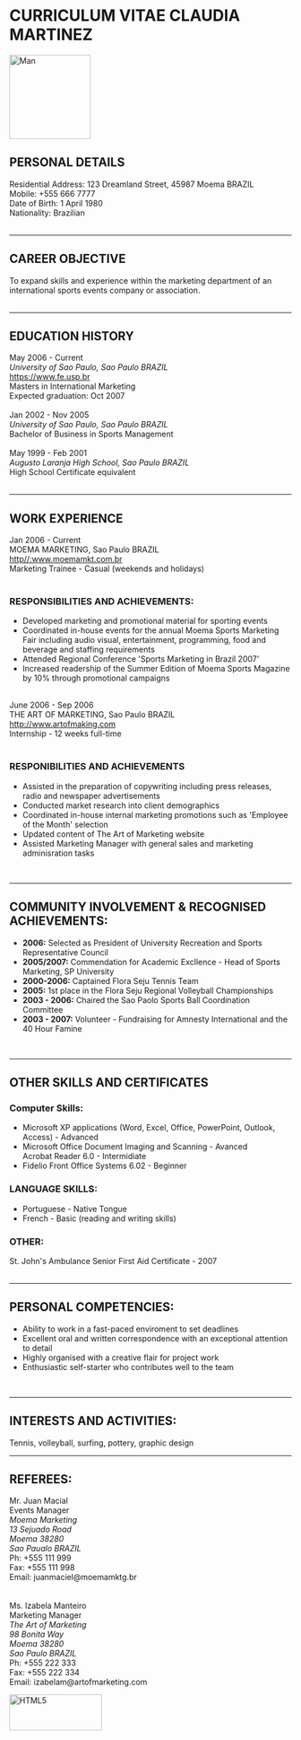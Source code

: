 <html>
<head>
	<h1>CURRICULUM VITAE CLAUDIA MARTINEZ</h1>
</head>
<p><a href="https://alexstudio.ch/business-portrait/" target="_blank"><img src="https://alexstudio.ch/wp-content/uploads/2019/01/business.portrait.cv_.resume.geneva.15.jpg" width="145" height="150" alt="Man" title="Man"></a></p>
	<h2>PERSONAL DETAILS</h2>
	Residential Address: 123 Dreamland Street, 45987 Moema BRAZIL<br>
	Mobile: +555 666 7777<br>
	Date of Birth: 1 April 1980<br>
	Nationality: Brazilian<br>
<br>
<hr>
	<h2>CAREER OBJECTIVE</h2>
	To expand skills and experience within the marketing department of an international sports events company or association.<br>
<br>
<hr>
	<h2>EDUCATION HISTORY</h2>
	May 2006 - Current<br>
	<i>University of Sao Paulo, Sao Paulo BRAZIL</i><br>
	<a href="https://www.fe.usp.br">https://www.fe.usp.br</a><br>
	Masters in International Marketing<br>
	Expected graduation: Oct 2007<br>
<br>
	Jan 2002 - Nov 2005<br>
	<i>University of Sao Paulo, Sao Paulo BRAZIL</i><br>
	Bachelor of Business in Sports Management<br>
<br>
	May 1999 - Feb 2001<br>
	<i>Augusto Laranja High School, Sao Paulo BRAZIL</i><br>
	High School Certificate equivalent<br>
<br>
<hr>
	<h2>WORK EXPERIENCE</h2>	
	Jan 2006 - Current<br>
	MOEMA MARKETING, Sao Paulo BRAZIL<br>
	<a href="http://www.moemamkt.com.br">http//:www.moemamkt.com.br</a><br>
	Marketing Trainee - Casual (weekends and holidays)<br>
<br>
	<h3>RESPONSIBILITIES AND ACHIEVEMENTS:</h3>
	<ul>
		<li>Developed marketing and promotional material for sporting events<br>
		<li>Coordinated in-house events for the annual Moema Sports Marketing Fair including audio visual, entertainment, programming, food and beverage and staffing requirements<br>
		<li>Attended Regional Conference 'Sports Marketing in Brazil 2007'<br>
		<li>Increased readership of the Summer Edition of Moema Sports Magazine by 10% through promotional campaigns<br>
	</ul>
<br>
	June 2006 - Sep 2006<br>
	THE ART OF MARKETING, Sao Paulo BRAZIL<br>
	<a href="http://www.artofmaking.com">http://www.artofmaking.com</a><br>
	Internship - 12 weeks full-time<br>
<br>
	<h3>RESPONIBILITIES AND ACHIEVEMENTS</h3>
	<ul>
		<li>Assisted in the preparation of copywriting including press releases, radio and newspaper advertisements<br>
		<li>Conducted market research into client demographics<br>
		<li>Coordinated in-house internal marketing promotions such as 'Employee of the Month' selection<br>
		<li>Updated content of The Art of Marketing website<br>
		<li>Assisted Marketing Manager with general sales and marketing adminisration tasks<br>
	</ul>
<br>
<hr>
	<h2>COMMUNITY INVOLVEMENT & RECOGNISED ACHIEVEMENTS:</h2>
	<ul>
		<li><strong>2006:</strong> Selected as President of University Recreation and Sports Representative Council<br>
		<li><strong>2005/2007:</strong> Commendation for Academic Excllence - Head of Sports Marketing, SP University<br>
		<li><strong>2000-2006:</strong> Captained Flora Seju Tennis Team<br>
		<li><strong>2005:</strong> 1st place in the Flora Seju Regional Volleyball Championships<br>
		<li><strong>2003 - 2006:</strong> Chaired the Sao Paolo Sports Ball Coordination Committee<br>
		<li><strong>2003 - 2007:</strong> Volunteer - Fundraising for Amnesty International and the 40 Hour Famine<br>
	</ul>
<br>
<hr>
	<h2>OTHER SKILLS AND CERTIFICATES</h2>
	<h3>Computer Skills:</h3>
	<ul>
		<li>Microsoft XP applications (Word, Excel, Office, PowerPoint, Outlook, Access) - Advanced<br>
		<li>Microsoft Office Document Imaging and Scanning - Avanced<br>Acrobat Reader 6.0 - Intermidiate<br>
		<li>Fidelio Front Office Systems 6.02 - Beginner<br>
	</ul>
	<h3>LANGUAGE SKILLS:</h3>
	<ul>
		<li>Portuguese - Native Tongue<br>
		<li>French - Basic (reading and writing skills)<br>
	</ul>
	<h3>OTHER:</h3>
	St. John's Ambulance Senior First Aid Certificate - 2007<br>
<br>
<hr>
	<h2>PERSONAL COMPETENCIES:</h2>
	<ul>
		<li>Ability to work in a fast-paced enviroment to set deadlines</li>
		<li>Excellent oral and written correspondence with an exceptional attention to detail</li>
		<li>Highly organised with a creative flair for project work</li>
		<li>Enthusiastic self-starter who contributes well to the team</li>
	</ul>
<br>
<hr>
	<h2>INTERESTS AND ACTIVITIES:</h2>
	Tennis, volleyball, surfing, pottery, graphic design
<br>
<hr>
	<h2>REFEREES:</h2>
	Mr. Juan Macial<br>
	Events Manager<br>
	<address>Moema Marketing<br>
	13 Sejuado Road<br>
	Moema 38280<br>
	Sao Paualo BRAZIL</address>
	Ph: +555 111 999<br>
	Fax: +555 111 998<br>
	Email: juanmaciel@moemamktg.br<br>
<br>
<br>
	Ms. Izabela Manteiro<br>
	Marketing Manager<br>
	<address>The Art of Marketing<br>
	98 Bonita Way<br>
	Moema 38280<br>
	Sao Paulo BRAZIL</address>
	Ph: +555 222 333<br>
	Fax: +555 222 334<br>
	Email: izabelam@artofmarketing.com

<p><a href="http://validator.w3.org/check?uri=referer" target="_blank"><img src="https://www.w3.org/html/logo/badge/html5-badge-h-css3-semantics.png" width="165" height="64" alt="HTML5" title="HTML5"></a></p>
</html>
